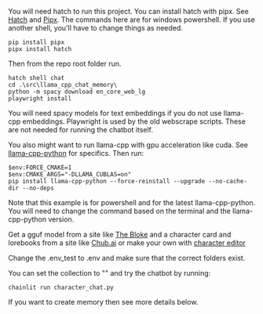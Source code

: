 You will need hatch to run this project. You can install hatch with pipx. See [Hatch](https://pypi.org/project/hatch/) and [Pipx](https://pipx.pypa.io/latest/installation/). The commands here are for windows powershell. If you use another shell, you'll have to change things as needed.
```
pip install pipx
pipx install hatch
```
Then from the repo root folder run.
```
hatch shell chat
cd .\src\llama_cpp_chat_memory\
python -m spacy download en_core_web_lg
playwright install
```

You will need spacy models for text embeddings if you do not use llama-cpp embeddings. Playwright is used by the old webscrape scripts. These are not needed for running the chatbot itself.</BR>

You also might want to run llama-cpp with gpu acceleration like cuda. See [llama-cpp-python](https://github.com/abetlen/llama-cpp-python) for specifics. Then run:
```
$env:FORCE_CMAKE=1
$env:CMAKE_ARGS="-DLLAMA_CUBLAS=on"
pip install llama-cpp-python --force-reinstall --upgrade --no-cache-dir --no-deps
```

Note that this example is for powershell and for the latest llama-cpp-python. You will need to change the command based on the terminal and the llama-cpp-python version.</BR>

Get a gguf model from a site like
[The Bloke](https://huggingface.co/models?sort=modified&search=theBloke+gguf)
and a character card and lorebooks from a site like [Chub.ai](https://chub.ai/) or make your own with [character editor](https://zoltanai.github.io/character-editor/)<BR>

Change the .env_test to .env and make sure that the correct folders exist.</BR>

You can set the collection to "" and try the chatbot by running:
```
chainlit run character_chat.py
```
If you want to create memory then see more details below.
